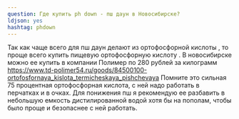 ```yaml
---
question: Где купить ph down - пш даун в Новосибирске?
ldjson: yes 
hashtag: phdown
---
```


Так как чаще всего для пш даун делают из ортофосфорной кислоты , то проще всего купить пищевую ортофосфорную кислоту .
В новосибирске можно ее купить в компании Полимер по 280 рублей за килограмм https://www.td-polimer54.ru/goods/84500100-ortofosfornaya_kislota_termicheskaya_pishchevaya
Помните это сильная 75 процентная ортофосфорная кислота, с ней надо работать в перчатках и в очках.
Для понижения пш я рекомендую ее разбавить в небольшую емкость дистилированной водой хотя бы на пополам, чтобы было проще и безопаснее с ней работать.
